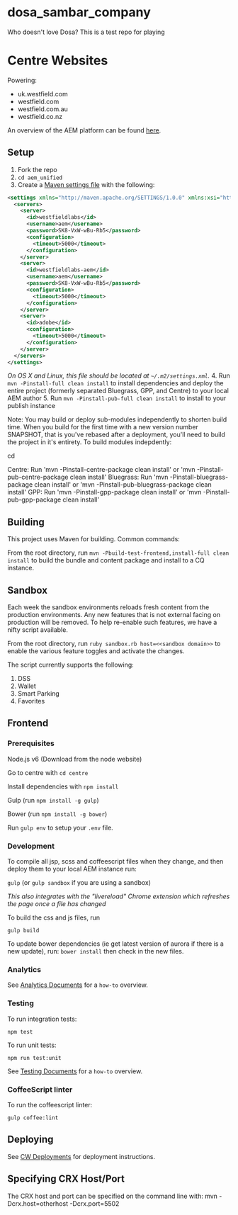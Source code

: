 # dosa_sambar_company
Who doesn't love Dosa? This is a test repo for playing

# Centre Websites

Powering:
* uk.westfield.com
* westfield.com
* westfield.com.au
* westfield.co.nz

An overview of the AEM platform can be found
[here](https://docs.adobe.com/docs/en/aem/6-0.html).

## Setup

1. Fork the repo
2. `cd aem_unified`
3. Create a [Maven settings file](http://maven.apache.org/settings.html) with the following:

  ```xml
  <settings xmlns="http://maven.apache.org/SETTINGS/1.0.0" xmlns:xsi="http://www.w3.org/2001/XMLSchema-instance" xsi:schemaLocation="http://maven.apache.org/SETTINGS/1.0.0 http://maven.apache.org/xsd/settings-1.0.0.xsd">
    <servers>
      <server>
        <id>westfieldlabs</id>
        <username>aem</username>
        <password>SK8-VxW-wBu-Rb5</password>
        <configuration>
          <timeout>5000</timeout>
        </configuration>
      </server>
      <server>
        <id>westfieldlabs-aem</id>
        <username>aem</username>
        <password>SK8-VxW-wBu-Rb5</password>
        <configuration>
          <timeout>5000</timeout>
        </configuration>
      </server>
      <server>
        <id>adobe</id>
        <configuration>
          <timeout>5000</timeout>
        </configuration>
      </server>
    </servers>
  </settings>
  ```

  *On OS X and Linux, this file should be located at `~/.m2/settings.xml`.*
4. Run `mvn -Pinstall-full clean install` to install dependencies and deploy the entire project (formerly separated Bluegrass, GPP, and Centre) to your local AEM author
5. Run `mvn -Pinstall-pub-full clean install` to install to your publish instance

Note: You may build or deploy sub-modules independently to shorten build time. When you build for the first time with a new version number SNAPSHOT, that is you've rebased after a deployment, you'll need to build the project in it's entirety. To build modules indepdently:

cd <sub-module-dir>

Centre: Run 'mvn -Pinstall-centre-package clean install' or 'mvn -Pinstall-pub-centre-package clean install'
Bluegrass: Run 'mvn -Pinstall-bluegrass-package clean install' or 'mvn -Pinstall-pub-bluegrass-package clean install'
GPP: Run 'mvn -Pinstall-gpp-package clean install' or 'mvn -Pinstall-pub-gpp-package clean install'


## Building

This project uses Maven for building. Common commands:

From the root directory, run ``mvn -Pbuild-test-frontend,install-full clean install`` to build the bundle and content package and install to a CQ instance.

## Sandbox

Each week the sandbox environments reloads fresh content from the production environments. Any new features that is not external facing on production will be removed. To help re-enable such features, we have a nifty script available.

From the root directory, run ``ruby sandbox.rb host=<<sandbox domain>>`` to enable the various feature toggles and activate the changes.

The script currently supports the following:
1. DSS
2. Wallet
3. Smart Parking
4. Favorites


## Frontend

### Prerequisites
Node.js v6 (Download from the node website)

Go to centre with `cd centre`

Install dependencies with `npm install`

Gulp (run `npm install -g gulp`)

Bower (run `npm install -g bower`)

Run `gulp env` to setup your `.env` file.

### Development

To compile all jsp, scss and coffeescript files when they change, and then deploy them to your local AEM instance run:

`gulp` (or `gulp sandbox` if you are using a sandbox)

*This also integrates with the "livereload" Chrome extension which refreshes the page once a file has changed*

To build the css and js files, run

`gulp build`

To update bower dependencies (ie get latest version of aurora if there is a new update), run:
`bower install` then check in the new files.


### Analytics
See [Analytics Documents](docs/analytics.md) for a `how-to` overview.

### Testing
To run integration tests:

```
npm test
```

To run unit tests:

```
npm run test:unit
```


See [Testing Documents](docs/testing.md) for a `how-to` overview.

### CoffeeScript linter

To run the coffeescript linter:

```
gulp coffee:lint
```

## Deploying

See [CW Deployments](https://github.com/westfield/engineering/blob/master/aem/cw-deployments.md) for deployment instructions.

## Specifying CRX Host/Port

The CRX host and port can be specified on the command line with:
mvn -Dcrx.host=otherhost -Dcrx.port=5502 <goals>